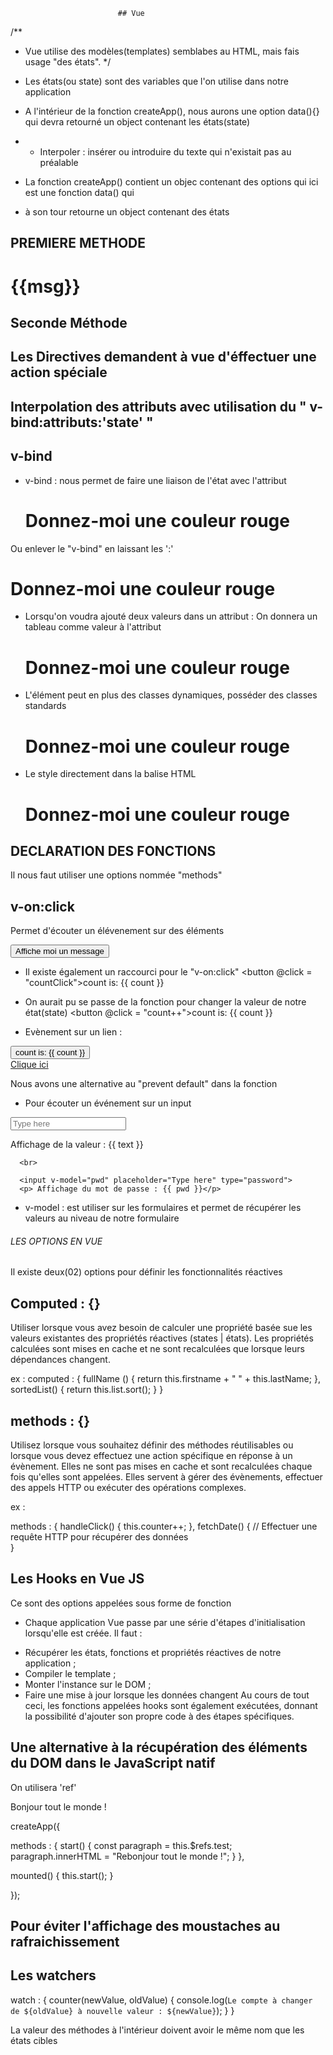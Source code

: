 							## Vue

/**
* Vue utilise des modèles(templates) semblabes au HTML, mais fais usage "des états".
*/

 * Les états(ou state) sont des variables que l'on utilise dans notre application 
 * A l'intérieur de la fonction createApp(), nous aurons une option data(){} qui devra retourné un object contenant les états(state)

 * * Interpoler : insérer ou introduire du texte qui n'existait pas au préalable

 * La fonction createApp() contient un objec contenant des options qui ici est une fonction data() qui
 * à son tour retourne un object contenant des états

 ## PREMIERE METHODE

<head>
	 <script src="https://cdnjs.cloudflare.com/ajax/libs/vue/3.3.4/vue.global.min.js" integrity="sha512-Wbf9QOX8TxnLykSrNGmAc5mDntbpyXjOw9zgnKql3DgQ7Iyr5TCSPWpvpwDuo+jikYoSNMD9tRRH854VfPpL9A==" crossorigin="anonymous" referrerpolicy="no-referrer"></script>
</head>

<div id="app">
    <h1> {{msg}} </h1>
</div>

<script>
        // Fonction permettant de monter l'application
        const { createApp } = Vue;

        // On monte l'application Vue dans la div#app
        createApp({
            // liste des options
            data() {
                return {
                    // vos états (state)
                    msg : "Hello World !"
                }
            }
        }).mount("#app");
</script>



## Seconde Méthode
<!-- Lors de l'importation on utilisera le lien avec "esm-browser.min" sans runtime -->

<script type = "module" >
	import {createApp} from "https://cdnjs.cloudflare.com/ajax/libs/vue/3.3.4/vue.runtime.esm-browser.min.js";


        // On monte l'application Vue dans la div#app
        createApp({
            // liste des options
            data() {
                return {
                    // vos états (state)
                    msg : "Hello World !"
                }
            }
        }).mount("#app");
</script>

## Les Directives demandent à vue d'éffectuer une action spéciale

## Interpolation des attributs avec utilisation du " v-bind:attributs:'state' "

## v-bind
* v-bind : nous permet de faire une liaison de l'état avec l'attribut
    <h1 v-bind:class = "titleClass">Donnez-moi une couleur rouge</h1>
Ou enlever le "v-bind" en laissant les ':'
    <h1 :class = "titleClass">Donnez-moi une couleur rouge</h1>


* Lorsqu'on voudra ajouté deux valeurs dans un attribut :
   On donnera un tableau comme valeur à l'attribut
    <h1 v-bind:class = "[titleClass, bgDark]">Donnez-moi une couleur rouge</h1>
<script>
	data() {
        return {
        // vos états (state)
        titleClass : 'title',
		    bgDark : bg-dark,
    }
  }
</script>

* L'élément peut en plus des classes dynamiques, posséder des classes standards
	<h1 class = "third" :class = "[titleClass, bgDark]">Donnez-moi une couleur rouge</h1>

* Le style directement dans la balise HTML
	<h1 :style = "{backgrounkColor : bgDark}">Donnez-moi une couleur rouge</h1>


## DECLARATION DES FONCTIONS
Il nous faut utiliser une options nommée "methods"


## v-on:click
Permet d'écouter un élévenement sur des éléments

<html>

<button v-on:click = "test"> Affiche moi un message</button>

<script>
    createApp({
        // liste des options
        data() {
            return {
                // vos états (state)
                msg : "Hello World !"
            }
        },

		methods : {
        test () {
          alert("Hello World !")
        }
        },
    }).mount("#app");
</script>
</html>

* Il existe également un raccourci pour le "v-on:click"
	<button @click = "countClick">count is: {{ count }}</button>

* On aurait pu se passe de la fonction pour changer la valeur de notre état(state) 
	<button @click = "count++">count is: {{ count }}</button>

* Evènement sur un lien :

<div id="app">
  <!-- make this button work -->
  <button v-on:click = "countClick">count is: {{ count }}</button> <br>
  <a href="" @click = "log">Clique ici</a>
</div>

<script type="module">

	import { createApp } from 'https://cdnjs.cloudflare.com/ajax/libs/vue/3.3.4/vue.esm-browser.min.js';

	createApp({
	  data() {
	    return {
	      count: 0
	    }
	  },

	  methods : {
	    countClick () {
	      return this.count++
	    },

	    log(event) {
	      event.preventDefault();
	      console.log("Affiche moi ceci 😎");
	    },
	  }
	}).mount('#app');

</script>

Nous avons une alternative au "prevent default" dans la fonction 

<script>
	log() {
    console.log("Affiche moi ceci 😎");
    },

	<a href="" @click.prevent = "log" > Clique ici </a>
</script>

* Pour écouter un événement sur un input

<script type="module">
	import { createApp } from 'https://cdnjs.cloudflare.com/ajax/libs/vue/3.3.4/vue.esm-browser.min.js';

	createApp({
	  data() {
	    return {
	      text: '',
	      pwd : '',
	    }
	  },

	  methods: {
	    onInput(e) {
	      this.text = e.target.value;
	    },
	  }
	}).mount('#app')
	</script>

<div id="app">
	  <input :value="text" @input="onInput" placeholder="Type here">
	  <p> Affichage de la valeur : {{ text }}</p>

	  <br>

	  <input v-model="pwd" placeholder="Type here" type="password">
	  <p> Affichage du mot de passe : {{ pwd }}</p>
</div>

* v-model : est utiliser sur les formulaires et permet de récupérer les valeurs au niveau de notre formulaire


###### LES OPTIONS EN VUE
  Il existe deux(02) options pour définir les fonctionnalités réactives

## Computed : {}
Utiliser lorsque vous avez besoin de calculer une propriété basée sue les valeurs existantes des propriétés réactives (states | états). Les propriétés calculées sont mises en cache et ne sont recalculées que lorsque leurs dépendances changent. 

ex : 
computed : {
  fullName () {
    return this.firstname  + " " + this.lastName;
  },
  sortedList() {
    return this.list.sort();
  }
}

## methods : {}
Utilisez lorsque vous souhaitez définir des méthodes réutilisables ou lorsque vous devez effectuez une action spécifique en réponse à un évènement. Elles ne sont pas mises en cache et sont recalculées chaque fois qu'elles sont appelées. Elles servent à gérer des évènements, effectuer des appels HTTP ou exécuter des opérations complexes.

ex : 

methods : {
  handleClick() {
    this.counter++;
  },
  fetchDate() {
    // Effectuer une requête HTTP pour récupérer des données   
}

## Les Hooks en Vue JS
Ce sont des options appelées sous forme de fonction

* Chaque application Vue passe par une série d'étapes d'initialisation lorsqu'elle est créée. Il faut : 
 - Récupérer les états, fonctions et propriétés réactives de notre application  ;
 - Compiler le template ;
 - Monter l'instance sur le DOM ;
 - Faire une mise à jour lorsque les données changent
Au cours de tout ceci, les fonctions appelées hooks sont également exécutées, donnant la possibilité d'ajouter son propre code à des étapes spécifiques.


## Une alternative à la récupération des éléments du DOM dans le JavaScript natif
On utilisera 'ref'

<p ref = "test" >Bonjour tout le monde !</p>

createApp({

  methods : {
    start() {
      const paragraph = this.$refs.test;
      paragraph.innerHTML = "Rebonjour tout le monde !";
    }
  },

  mounted() {
    this.start();
  }

});

## Pour éviter l'affichage des moustaches au rafraichissement
  <style>
    [v-cloak] {
      display: none;
    }
  </style>

 <div v-cloak id="app"></div>



## Les watchers
 watch : {
    counter(newValue, oldValue) {
      console.log(`Le compte à changer de ${oldValue} à nouvelle valeur : ${newValue}`);
    }
  }

  La valeur des méthodes à l'intérieur doivent avoir le même nom que les états cibles